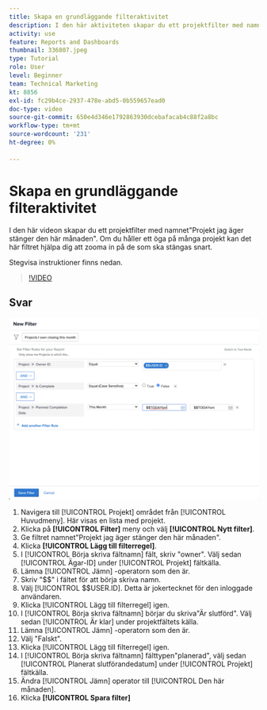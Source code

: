 ```yaml
---
title: Skapa en grundläggande filteraktivitet
description: I den här aktiviteten skapar du ett projektfilter med namnet"Projekt jag själv stänger den här månaden".
activity: use
feature: Reports and Dashboards
thumbnail: 336807.jpeg
type: Tutorial
role: User
level: Beginner
team: Technical Marketing
kt: 8856
exl-id: fc29b4ce-2937-478e-abd5-0b559657ead0
doc-type: video
source-git-commit: 650e4d346e1792863930dcebafacab4c88f2a8bc
workflow-type: tm+mt
source-wordcount: '231'
ht-degree: 0%

---
```


# Skapa en grundläggande filteraktivitet

I den här videon skapar du ett projektfilter med namnet&quot;Projekt jag äger stänger den här månaden&quot;. Om du håller ett öga på många projekt kan det här filtret hjälpa dig att zooma in på de som ska stängas snart.

Stegvisa instruktioner finns nedan.

>[!VIDEO](https://video.tv.adobe.com/v/336807/?quality=12&learn=on)

## Svar

![En bild av skärmen för att skapa ett nytt filter](assets/basic-filter-activity-updated-6-15-21.png)

1. Navigera till [!UICONTROL Projekt] området från [!UICONTROL Huvudmeny]. Här visas en lista med projekt.
1. Klicka på **[!UICONTROL Filter]** meny och välj **[!UICONTROL Nytt filter]**.
1. Ge filtret namnet&quot;Projekt jag äger stänger den här månaden&quot;.
1. Klicka **[!UICONTROL Lägg till filterregel]**.
1. I [!UICONTROL Börja skriva fältnamn] fält, skriv &quot;owner&quot;. Välj sedan [!UICONTROL Ägar-ID] under [!UICONTROL Projekt] fältkälla.
1. Lämna [!UICONTROL Jämn] -operatorn som den är.
1. Skriv &quot;$$&quot; i fältet för att börja skriva namn.
1. Välj [!UICONTROL $$USER.ID]. Detta är jokertecknet för den inloggade användaren.
1. Klicka [!UICONTROL Lägg till filterregel] igen.
1. I [!UICONTROL Börja skriva fältnamn] börjar du skriva&quot;Är slutförd&quot;. Välj sedan [!UICONTROL Är klar] under projektfältets källa.
1. Lämna [!UICONTROL Jämn] -operatorn som den är.
1. Välj &quot;Falskt&quot;.
1. Klicka [!UICONTROL Lägg till filterregel] igen.
1. I [!UICONTROL Börja skriva fältnamn] fälttypen&quot;planerad&quot;, välj sedan [!UICONTROL Planerat slutförandedatum] under [!UICONTROL Projekt] fältkälla.
1. Ändra [!UICONTROL Jämn] operator till [!UICONTROL Den här månaden].
1. Klicka **[!UICONTROL Spara filter]**
